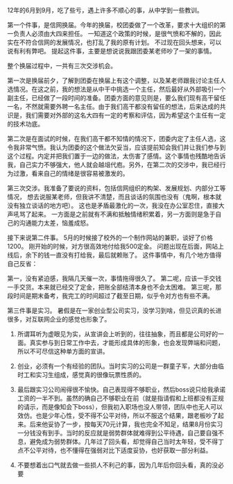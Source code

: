 12年的6月到9月，吃了些亏，遇上许多不顺心的事，从中学到一些教训。

第一个件事，是信网换届。今年的换届，校团委做了一个改革，要求十大组织的第一负责人必须由大四来担任。
一知道这个政策的时候，是很气愤和不解的，因此实在不符合信网的发展情况，也打乱了我的原有计划。
不过现在回头想来，可以说有利有弊吧。
提起这件事，主要是想说说我跟团委某老师吵了一架的事情。

整个换届过程中，一共有三次交涉机会。

第一次是换届前夕，了解到团委在换届上有这个调整，以及某老师跟我讨论主任人选情况。在这之前，我的想法是从中干中挑选一个主任，然后最好从外部吸引一个副主任，已经做了一段时间的准备。团委方面的意见则是，要么我们现有高干留任一名，不然就需要外聘一名主任。由于我们高干都没有留任的想法，后来达成的共识是，我们需要对外部的这名大四有一定的考察和评估，因为希望这个主任有一定的技术功底。

第二次是在面试的时候，在我们高干都不知情的情况下，团委内定了主任人选，这令我非常气愤。我认为团委的这个做法欠妥当，应该提前知会我们并让我们参与到这个过程。内定并把我们置于一边的做法，太伤害了感情。这个事情也残酷地告诉我，自己实力不够强大，他人就会越俎代庖。另外，在第二次的交涉中，我已经行为过激，看来自己的情绪是很容易被激发的。

第三次交涉。我准备了要说的资料，包括信网组织的构架、发展规划、内部分工等情况，
想去说服某老师，但我讲不清楚，而且谈话的氛围也没有（鬼啊，根本就没有独立谈话的地方吧）。
这也是矛盾最激化的一次，我没在办公室忍住，直接大声吼骂了起来。
一方面是之前就有不满和抵触情绪积累着，另一方面则是急于自己的沟通能力太差，恼羞成怒。

接下来说第二件事。
5月的时候接了校外的一个制作网站的兼职，谈好了价格1200。
刚开始的时候，对方很高效地付给我500定金。
问题出现在后面，网站上线后，余下的钱一直没有打给我，最后就赖账了。
这件事情中，有几个地方值得自己反省：

第一，没有紧迫感，我隔几天催一次，事情拖得很久了。
第二呢，应该一手交钱一手交货。本来就已经交了定金，把账全部结清本身也不会太困难。
第三呢，那段时间是期末备考，我完工的时间超过了截至日期，似乎令对方也有些不满。

第三件事是实习。
暑假是在一家创业型公司实习，没学习到啥，但见识真的长进很多，对互联网企业的感觉也形象了。

1. 所谓耳听为虚眼见为实，从宣讲会上听到的，往往抽象，而且都是公司好的一面。真实参与到日常工作中去，才能形成具体的形象，也会发现弊端和问题，所以不可尽信这种单方面的宣讲。

2. 创业，必须有一个有经验的团队。当时实习的公司是一群童子军，大部分由临时工和实习生组成，感觉真的很像玩票性质的。

3. 最后跟实习公司闹得很不愉快。自己表现得不够职业，然后boss说只给我承诺工资的一半不到。虽然的确自己不够职业在前（就是指请假和上班都没有正规的请示，而是像知会下boss），但我初入职场也没人带领，团队中也无人可以效仿。也是少年心性，受不得不公平对待，所以不服这个结果，跟老板吵了起来。后来他妥协了一步，按每天70元计算，我也完全不知足，结果8月份实习一分钱没有到手。当时的反应就是弱势群体就难得到公平待遇，自己要自强不息，避免成为弱势群体。几年过了回头看，却觉得自己当时太年轻，受不得丁点不公平对待，也不懂得在强弱对比下适度妥协，也好获取一部分利益。

4. 不要想着出口气就去做一些损人不利己的事，因为几年后你回头看，真的没必要
